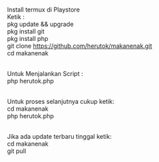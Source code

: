 <br>Install termux di Playstore
<br>Ketik :
<br>pkg update && upgrade
<br>pkg install git
<br>pkg install php
<br>git clone https://github.com/herutok/makanenak.git
<br>cd makanenak

<br>Untuk Menjalankan Script :
<br>php herutok.php

<br>Untuk proses selanjutnya cukup ketik:
<br>cd makanenak
<br>php herutok.php

<br>Jika ada update terbaru tinggal ketik:
<br>cd makanenak
<br>git pull
